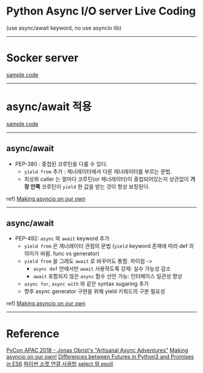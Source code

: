# Python Async I/O server Live Coding
(use async/await keyword, no use asyncio lib)

---

# Socker server

[sample code](https://github.com/Devrother/study/blob/master/presentation/20181129/app.py)

---

# async/await 적용

[sample code](https://github.com/Devrother/study/blob/master/presentation/20181129/app_async.py)

---

## async/await

- PEP-380 : 중첩된 코루틴을 다룰 수 있다.
	- `yield from` 추가 : 제너레이터에서 다른 제너레이터를 부르는 문법.
	- 최상위 caller 는 얼마다 코루틴(or 제너레이터)이 중첩되어있는지 상관없이 **가장 안쪽** 코루틴이 `yield` 한 값을 받는 것이 항상 보장된다.

ref) [Making asyncio on our own](https://speakerdeck.com/achimnol/pycon-kr-2018-making-asyncio-on-our-own?slide=6)

---

## async/await
- PEP-492: `async` 와 `await` keyword 추가
	- `yield from` 은 제너레이터 관점의 문법 (`yield` keyword 존재에 따라 def 의 의미가 바뀜. func vs generator)
	-  `yield from` 을 그래도 `await` 로 바꾸어도 통함. 차이점 ->
		- `async def` 안에서만 `await` 사용하도록 강제: 실수 가능성 감소
		- `await` 포함되지 않은 `async` 함수 선언 가능: 인터페이스 일관성 향상
	- `async for`, `async with` 와 같은 syntax sugaring 추가
	- 향후 async generator 구현을 위해 yield 키워드의 구분 필요성

ref) [Making asyncio on our own](https://speakerdeck.com/achimnol/pycon-kr-2018-making-asyncio-on-our-own?slide=6)

---
# Reference

[PyCon APAC 2018 - Jonas Obrist's "Artisanal Async Adventures"](https://www.youtube.com/watch?v=IbwirUn9ubA&t=1221s)
[Making asyncio on our own!](https://speakerdeck.com/achimnol/pycon-kr-2018-making-asyncio-on-our-own?slide=11)
[Differences between Futures in Python3 and Promises in ES6](https://stackoverflow.com/questions/47493369/differences-between-futures-in-python3-and-promises-in-es6)
[파이썬 소켓 연결 사용법](https://soooprmx.com/archives/8737)
[select 와 epoll](http://ozt88.tistory.com/21)
